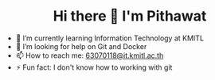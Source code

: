 <h1 align="center">Hi there 👋 I'm Pithawat</h1>

- 🌱 I’m currently learning Information Technology at KMITL
- 🤔 I’m looking for help on Git and Docker
- 📫 How to reach me: 63070118@it.kmitl.ac.th
- ⚡ Fun fact: I don't know how to working with git
